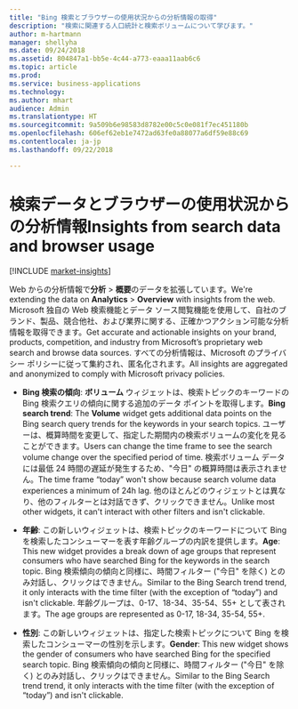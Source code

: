 ```yaml
---
title: "Bing 検索とブラウザーの使用状況からの分析情報の取得"
description: "検索に関連する人口統計と検索ボリュームについて学びます。"
author: m-hartmann
manager: shellyha
ms.date: 09/24/2018
ms.assetid: 804847a1-bb5e-4c44-a773-eaaa11aab6c6
ms.topic: article
ms.prod: 
ms.service: business-applications
ms.technology: 
ms.author: mhart
audience: Admin
ms.translationtype: HT
ms.sourcegitcommit: 9a509b6e98583d8782e00c5c0e081f7ec451180b
ms.openlocfilehash: 606ef62eb1e7472ad63fe0a88077a6df59e88c69
ms.contentlocale: ja-jp
ms.lasthandoff: 09/22/2018

---
```


# <a name="insights-from-search-data-and-browser-usage"></a><span data-ttu-id="39aad-103">検索データとブラウザーの使用状況からの分析情報</span><span class="sxs-lookup"><span data-stu-id="39aad-103">Insights from search data and browser usage</span></span>

[!INCLUDE [market-insights](../includes/market-insights.md)]

<span data-ttu-id="39aad-104">Web からの分析情報で**分析** > **概要**のデータを拡張しています。</span><span class="sxs-lookup"><span data-stu-id="39aad-104">We're extending the data on **Analytics** > **Overview** with insights from the web.</span></span> <span data-ttu-id="39aad-105">Microsoft 独自の Web 検索機能とデータ ソース閲覧機能を使用して、自社のブランド、製品、競合他社、および業界に関する、正確かつアクション可能な分析情報を取得できます。</span><span class="sxs-lookup"><span data-stu-id="39aad-105">Get accurate and actionable insights on your brand, products, competition, and industry from Microsoft’s proprietary web search and browse data sources.</span></span> <span data-ttu-id="39aad-106">すべての分析情報は、Microsoft のプライバシー ポリシーに従って集約され、匿名化されます。</span><span class="sxs-lookup"><span data-stu-id="39aad-106">All insights are aggregated and anonymized to comply with Microsoft privacy policies.</span></span>

- <span data-ttu-id="39aad-107">**Bing 検索の傾向**: **ボリューム** ウィジェットは、検索トピックのキーワードの Bing 検索クエリの傾向に関する追加のデータ ポイントを取得します。</span><span class="sxs-lookup"><span data-stu-id="39aad-107">**Bing search trend**: The **Volume** widget gets additional data points on the Bing search query trends for the keywords in your search topics.</span></span> <span data-ttu-id="39aad-108">ユーザーは、概算時間を変更して、指定した期間内の検索ボリュームの変化を見ることができます。</span><span class="sxs-lookup"><span data-stu-id="39aad-108">Users can change the time frame to see the search volume change over the specified period of time.</span></span> <span data-ttu-id="39aad-109">検索ボリューム データには最低 24 時間の遅延が発生するため、"今日" の概算時間は表示されません。</span><span class="sxs-lookup"><span data-stu-id="39aad-109">The time frame “today” won't show because search volume data experiences a minimum of 24h lag.</span></span> <span data-ttu-id="39aad-110">他のほとんどのウィジェットとは異なり、他のフィルターとは対話できず、クリックできません。</span><span class="sxs-lookup"><span data-stu-id="39aad-110">Unlike most other widgets, it can't interact with other filters and isn't clickable.</span></span>

- <span data-ttu-id="39aad-111">**年齢**: この新しいウィジェットは、検索トピックのキーワードについて Bing を検索したコンシューマーを表す年齢グループの内訳を提供します。</span><span class="sxs-lookup"><span data-stu-id="39aad-111">**Age**: This new widget provides a break down of age groups that represent consumers who have searched Bing for the keywords in the search topic.</span></span> <span data-ttu-id="39aad-112">Bing 検索傾向の傾向と同様に、時間フィルター ("今日" を除く) とのみ対話し、クリックはできません。</span><span class="sxs-lookup"><span data-stu-id="39aad-112">Similar to the Bing Search trend trend, it only interacts with the time filter (with the exception of “today”) and isn't clickable.</span></span> <span data-ttu-id="39aad-113">年齢グループは、0-17、18-34、35-54、55+ として表されます。</span><span class="sxs-lookup"><span data-stu-id="39aad-113">The age groups are represented as 0-17, 18-34, 35-54, 55+.</span></span> 

- <span data-ttu-id="39aad-114">**性別**: この新しいウィジェットは、指定した検索トピックについて Bing を検索したコンシューマーの性別を示します。</span><span class="sxs-lookup"><span data-stu-id="39aad-114">**Gender**: This new widget shows the gender of consumers who have searched Bing for the specified search topic.</span></span> <span data-ttu-id="39aad-115">Bing 検索傾向の傾向と同様に、時間フィルター ("今日" を除く) とのみ対話し、クリックはできません。</span><span class="sxs-lookup"><span data-stu-id="39aad-115">Similar to the Bing Search trend trend, it only interacts with the time filter (with the exception of “today”) and isn't clickable.</span></span>
